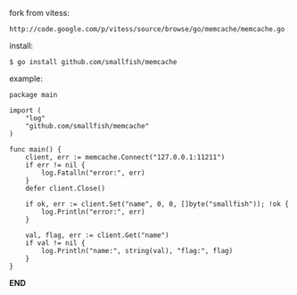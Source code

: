 fork from vitess:

    http://code.google.com/p/vitess/source/browse/go/memcache/memcache.go

install:

    $ go install github.com/smallfish/memcache

example:

    package main

    import (
        "log"
        "github.com/smallfish/memcache"
    )

    func main() {
        client, err := memcache.Connect("127.0.0.1:11211")
        if err != nil {
            log.Fatalln("error:", err)
        }
        defer client.Close()

        if ok, err := client.Set("name", 0, 0, []byte("smallfish")); !ok {
            log.Println("error:", err)
        }

        val, flag, err := client.Get("name")
        if val != nil {
            log.Println("name:", string(val), "flag:", flag)
        }
    }


__END__
